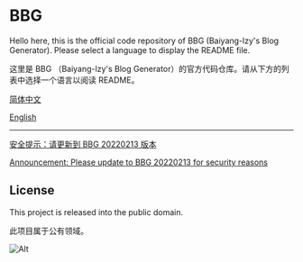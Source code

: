 BBG
===

Hello here, this is the official code repository of BBG (Baiyang-lzy's Blog Generator). Please select a language to display the README file.

这里是 BBG （Baiyang-lzy's Blog Generator）的官方代码仓库。请从下方的列表中选择一个语言以阅读 README。

[简体中文](./README.zhcn.md)

[English](./README.english.md) 

---

[安全提示：请更新到 BBG 20220213 版本](./Security_20220213.zhcn.md)

[Announcement: Please update to BBG 20220213 for security reasons](./Security_20220213.english.md)

## License

This project is released into the public domain.

此项目属于公有领域。

![Alt](https://repobeats.axiom.co/api/embed/867874b0e0263127ca6448651d4bc9358256bd4e.svg "Repobeats analytics image")
